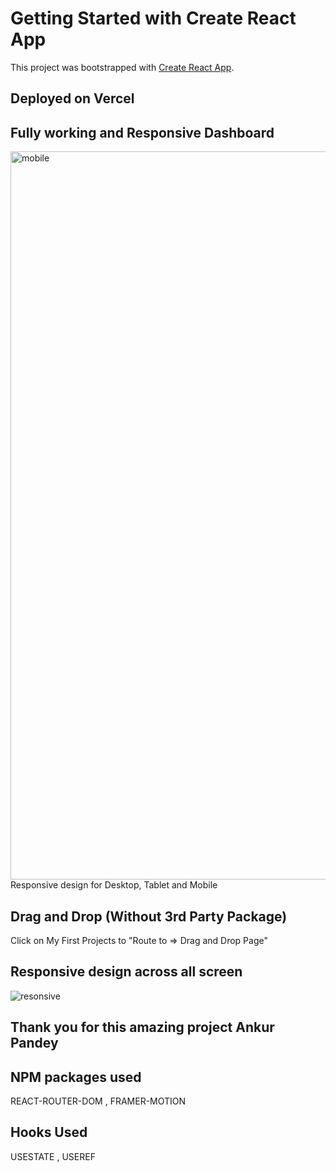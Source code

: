 # Getting Started with Create React App

This project was bootstrapped with [Create React App](https://github.com/facebook/create-react-app).

## Deployed on Vercel 


## Fully working and Responsive Dashboard 
<img width="1165" alt="mobile" src="https://user-images.githubusercontent.com/102866144/203986383-c058e74b-325e-448a-8fff-6bd592b36e52.png">
Responsive design for Desktop, Tablet and  Mobile

## Drag and Drop (Without 3rd Party Package)
Click on My First Projects to "Route to => Drag and Drop Page"


## Responsive design across all screen 
![resonsive](https://user-images.githubusercontent.com/102866144/203987851-30fcc7a0-fa44-49e3-8d85-f73d5b8f1271.jpeg)




## Thank you for this amazing project Ankur Pandey

## NPM packages used

REACT-ROUTER-DOM ,
FRAMER-MOTION

## Hooks Used 

 USESTATE ,
 USEREF
